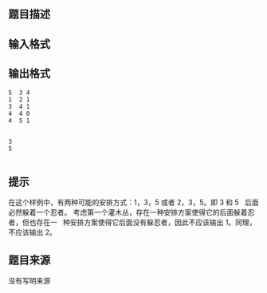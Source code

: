 


## 题目描述
## 输入格式
## 输出格式

```input1
5  3 4
1  2 1
3  4 1
4  4 0
4  5 1


```
```output1
3 
5 
 
```

## 提示
在这个样例中，有两种可能的安排方式：1，3，5 或者 2，3，5。即 3 和 5
 
后面必然躲着一个忍者。 
考虑第一个灌木丛，存在一种安排方案使得它的后面躲着忍者，但也存在一
 
种安排方案使得它后面没有躲忍者，因此不应该输出 1。同理，不应该输出 2。
## 题目来源
没有写明来源



